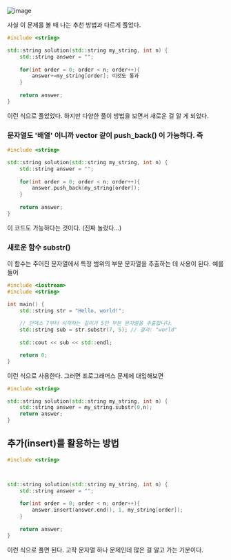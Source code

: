 ![image](https://github.com/Anjinhyoung/Cpp_Algorithm_Problem-Solving/assets/117788976/cf049e79-c604-43d3-8e4e-357d7e889d15)

사실 이 문제를 볼 때 나는 추천 방법과 다르게 풀었다.

```C++
#include <string>

std::string solution(std::string my_string, int n) {
    std::string answer = "";
    
    for(int order = 0; order < n; order++){
        answer+=my_string[order]; 이것도 통과
    }
    
    return answer;
}
```

이런 식으로 풀었었다. 하지만 다양한 풀이 방법을 보면서 새로운 걸 알 게 되었다.

### 문자열도 '배열' 이니까 **vector** 같이 push_back() 이 가능하다. 즉

```C++
#include <string>

std::string solution(std::string my_string, int n) {
    std::string answer = "";
    
    for(int order = 0; order < n; order++){
        answer.push_back(my_string[order]); 
    }
    
    return answer;
}
```
이 코드도 가능하다는 것이다. (진짜 놀랐다...)

### 새로운 함수 substr()

이 함수는 주어진 문자열에서 특정 범위의 부분 문자열을 추출하는 데 사용이 된다.
예를 들어

```C++
#include <iostream>
#include <string>

int main() {
    std::string str = "Hello, world!";
    
    // 인덱스 7부터 시작하는 길이가 5인 부분 문자열을 추출합니다.
    std::string sub = str.substr(7, 5); // 결과: "world"
    
    std::cout << sub << std::endl;

    return 0;
}
```

이런 식으로 사용한다. 그러면 프로그래머스 문제에 대입해보면

```C++
#include <string>

std::string solution(std::string my_string, int n) {
    std::string answer = my_string.substr(0,n);
    return answer;
}
```

## 추가(insert)를 활용하는 방법

```C++
#include <string>



std::string solution(std::string my_string, int n) {
    std::string answer = "";
    
    for(int order = 0; order < n; order++){
        answer.insert(answer.end(), 1, my_string[order]);
    }
    
    return answer;
}

```

이런 식으로 풀면 된다. 고작 문자열 하나 문제인데 많은 걸 알고 가는 기분이다.


